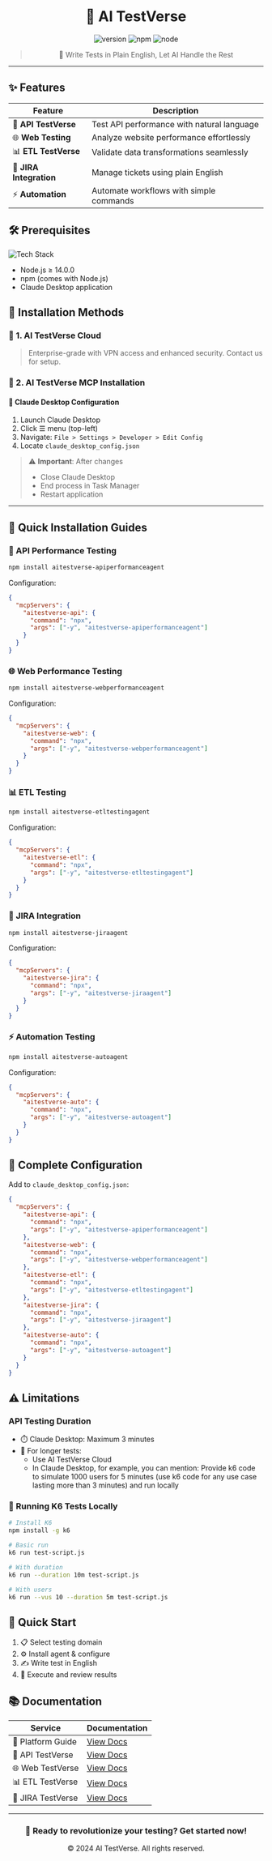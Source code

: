 <div align="center">

# 🚀 AI TestVerse

<img src="https://img.shields.io/badge/version-1.0.0-blue.svg" alt="version"/>
<img src="https://img.shields.io/badge/npm-%3E%3D%206.0.0-blue.svg" alt="npm"/>
<img src="https://img.shields.io/badge/node-%3E%3D%2014.0.0-blue.svg" alt="node"/>

> 🤖 Write Tests in Plain English, Let AI Handle the Rest

</div>

---

## ✨ Features

<div align="center">

| Feature | Description |
|---------|------------|
| 🔄 **API TestVerse** | Test API performance with natural language |
| 🌐 **Web Testing** | Analyze website performance effortlessly |
| 📊 **ETL TestVerse** | Validate data transformations seamlessly |
| 🎯 **JIRA Integration** | Manage tickets using plain English |
| ⚡ **Automation** | Automate workflows with simple commands |

</div>

## 🛠️ Prerequisites

![Tech Stack](https://img.shields.io/badge/Tech%20Stack-Modern-blue)

- Node.js ≥ 14.0.0
- npm (comes with Node.js)
- Claude Desktop application

## 💫 Installation Methods

### 🏢 1. AI TestVerse Cloud
> Enterprise-grade with VPN access and enhanced security. Contact us for setup.

### 🔧 2. AI TestVerse MCP Installation

#### 📝 Claude Desktop Configuration
1. Launch Claude Desktop
2. Click ☰ menu (top-left)
3. Navigate: `File > Settings > Developer > Edit Config`
4. Locate `claude_desktop_config.json`

> ⚠️ **Important**: After changes
> - Close Claude Desktop
> - End process in Task Manager
> - Restart application

---

## 🚀 Quick Installation Guides

### 🔄 API Performance Testing
```bash
npm install aitestverse-apiperformanceagent
```
Configuration:
```json
{
  "mcpServers": {
    "aitestverse-api": {
      "command": "npx",
      "args": ["-y", "aitestverse-apiperformanceagent"]
    }
  }
}
```

### 🌐 Web Performance Testing
```bash
npm install aitestverse-webperformanceagent
```
Configuration:
```json
{
  "mcpServers": {
    "aitestverse-web": {
      "command": "npx",
      "args": ["-y", "aitestverse-webperformanceagent"]
    }
  }
}
```

### 📊 ETL Testing
```bash
npm install aitestverse-etltestingagent
```
Configuration:
```json
{
  "mcpServers": {
    "aitestverse-etl": {
      "command": "npx",
      "args": ["-y", "aitestverse-etltestingagent"]
    }
  }
}
```

### 🎯 JIRA Integration
```bash
npm install aitestverse-jiraagent
```
Configuration:
```json
{
  "mcpServers": {
    "aitestverse-jira": {
      "command": "npx",
      "args": ["-y", "aitestverse-jiraagent"]
    }
  }
}
```

### ⚡ Automation Testing
```bash
npm install aitestverse-autoagent
```
Configuration:
```json
{
  "mcpServers": {
    "aitestverse-auto": {
      "command": "npx",
      "args": ["-y", "aitestverse-autoagent"]
    }
  }
}
```

## 🔗 Complete Configuration

Add to `claude_desktop_config.json`:

```json
{
  "mcpServers": {
    "aitestverse-api": {
      "command": "npx",
      "args": ["-y", "aitestverse-apiperformanceagent"]
    },
    "aitestverse-web": {
      "command": "npx",
      "args": ["-y", "aitestverse-webperformanceagent"]
    },
    "aitestverse-etl": {
      "command": "npx",
      "args": ["-y", "aitestverse-etltestingagent"]
    },
    "aitestverse-jira": {
      "command": "npx",
      "args": ["-y", "aitestverse-jiraagent"]
    },
    "aitestverse-auto": {
      "command": "npx",
      "args": ["-y", "aitestverse-autoagent"]
    }
  }
}
```

## ⚠️ Limitations

### API Testing Duration
- ⏱️ Claude Desktop: Maximum 3 minutes
- 🔄 For longer tests:
  - Use AI TestVerse Cloud
  - In Claude Desktop, for example, you can mention: Provide k6 code to simulate 1000 users for 5 minutes (use k6 code for any use case lasting more than 3 minutes) and run locally

### 🚀 Running K6 Tests Locally
```bash
# Install K6
npm install -g k6

# Basic run
k6 run test-script.js

# With duration
k6 run --duration 10m test-script.js

# With users
k6 run --vus 10 --duration 5m test-script.js
```

## 🎯 Quick Start
1. 📋 Select testing domain
2. ⚙️ Install agent & configure
3. ✍️ Write test in English
4. 🚀 Execute and review results

## 📚 Documentation

<div align="center">

| Service | Documentation |
|---------|---------------|
| 🚀 Platform Guide | [View Docs](https://chatbotmaindocuments.s3.us-east-1.amazonaws.com/AI+TestVerse.html) |
| 🔄 API TestVerse | [View Docs](https://chatbotmaindocuments.s3.us-east-1.amazonaws.com/AI+API+TestVerse/index.html) |
| 🌐 Web TestVerse | [View Docs](https://chatbotmaindocuments.s3.us-east-1.amazonaws.com/AI+Web+Testverse/index.html) |
| 📊 ETL TestVerse | [View Docs](https://chatbotmaindocuments.s3.us-east-1.amazonaws.com/AI+ETL+TestVerse/index.html) |
| 🎯 JIRA TestVerse | [View Docs](https://chatbotmaindocuments.s3.us-east-1.amazonaws.com/AI+Jira+TestVerse/index.html) |

</div>

---

<div align="center">

### 🌟 Ready to revolutionize your testing? Get started now! 

© 2024 AI TestVerse. All rights reserved.

</div>
